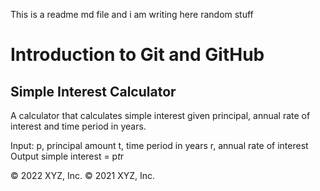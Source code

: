 This is  a readme md file and i am writing here random stuff
# Introduction to Git and GitHub
## Simple Interest Calculator
A calculator that calculates simple interest given principal, annual rate of interest and time period in years.

Input:
   p, principal amount
   t, time period in years
   r, annual rate of interest
Output
   simple interest = p*t*r


© 2022 XYZ, Inc.
© 2021 XYZ, Inc.
